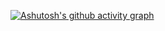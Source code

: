 [![Ashutosh's github activity graph](https://github-readme-activity-graph.cyclic.app/graph?username=Alessandrouleon&theme=github-compact)](https://github.com/ashutosh00710/github-readme-activity-graph)
